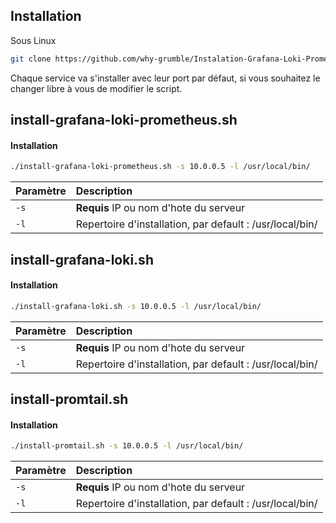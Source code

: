 
## Installation

Sous Linux

```bash
git clone https://github.com/why-grumble/Instalation-Grafana-Loki-Prometheus-promtail_Linux
```
Chaque service va s'installer avec leur port par défaut, si vous souhaitez le changer libre à vous de modifier le script.
## install-grafana-loki-prometheus.sh

#### Installation

```bash
./install-grafana-loki-prometheus.sh -s 10.0.0.5 -l /usr/local/bin/
```

| Paramètre | Description                |
| :-------- | :------------------------- |
| `-s` | **Requis** IP ou nom d'hote du serveur |
| `-l` | Repertoire d'installation, par default : /usr/local/bin/ |


## install-grafana-loki.sh

#### Installation

```bash
./install-grafana-loki.sh -s 10.0.0.5 -l /usr/local/bin/
```

| Paramètre | Description                |
| :-------- | :------------------------- |
| `-s` | **Requis** IP ou nom d'hote du serveur |
| `-l` | Repertoire d'installation, par default : /usr/local/bin/ |

## install-promtail.sh

#### Installation

```bash
./install-promtail.sh -s 10.0.0.5 -l /usr/local/bin/
```

| Paramètre | Description                |
| :-------- | :------------------------- |
| `-s` | **Requis** IP ou nom d'hote du serveur |
| `-l` | Repertoire d'installation, par default : /usr/local/bin/ |

